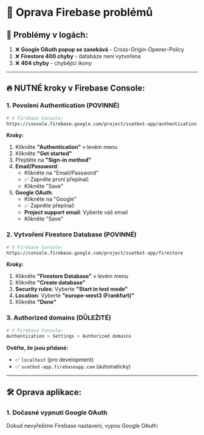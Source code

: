 # 🔧 Oprava Firebase problémů

## 🚨 **Problémy v logách:**

1. ❌ **Google OAuth popup se zasekává** - Cross-Origin-Opener-Policy
2. ❌ **Firestore 400 chyby** - databáze není vytvořena
3. ❌ **404 chyby** - chybějící ikony

---

## 🔥 **NUTNÉ kroky v Firebase Console:**

### **1. Povolení Authentication (POVINNÉ)**

```bash
# V Firebase Console:
https://console.firebase.google.com/project/svatbot-app/authentication
```

**Kroky:**
1. Klikněte **"Authentication"** v levém menu
2. Klikněte **"Get started"**
3. Přejděte na **"Sign-in method"**
4. **Email/Password**:
   - Klikněte na "Email/Password"
   - ✅ Zapněte první přepínač
   - Klikněte "Save"
5. **Google OAuth**:
   - Klikněte na "Google"
   - ✅ Zapněte přepínač
   - **Project support email**: Vyberte váš email
   - Klikněte "Save"

### **2. Vytvoření Firestore Database (POVINNÉ)**

```bash
# V Firebase Console:
https://console.firebase.google.com/project/svatbot-app/firestore
```

**Kroky:**
1. Klikněte **"Firestore Database"** v levém menu
2. Klikněte **"Create database"**
3. **Security rules**: Vyberte **"Start in test mode"**
4. **Location**: Vyberte **"europe-west3 (Frankfurt)"**
5. Klikněte **"Done"**

### **3. Authorized domains (DŮLEŽITÉ)**

```bash
# V Firebase Console:
Authentication > Settings > Authorized domains
```

**Ověřte, že jsou přidané:**
- ✅ `localhost` (pro development)
- ✅ `svatbot-app.firebaseapp.com` (automaticky)

---

## 🛠️ **Oprava aplikace:**

### **1. Dočasné vypnutí Google OAuth**

Dokud nevyřešíme Firebase nastavení, vypnu Google OAuth:

